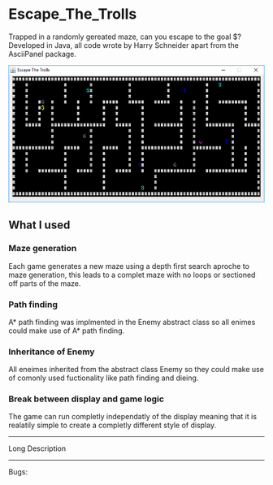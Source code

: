 # Escape_The_Trolls

Trapped in a randomly gereated maze, can you escape to the goal $? Developed in Java, all code wrote by Harry Schneider apart from the AsciiPanel package.

![Screen shot of the game](https://github.com/Haza290/Escape_The_Trolls/blob/master/Escape%20The%20Trolls%20Screenshot.PNG)

## What I used

### Maze generation
Each game generates a new maze using a depth first search aproche to maze generation, this leads to a complet maze with no loops or sectioned off parts of the maze.

### Path finding
A* path finding was implmented in the Enemy abstract class so all enimes could make use of A* path finding.

### Inheritance of Enemy
All eneimes inherited from the abstract class Enemy so they could make use of comonly used fuctionality like path finding and dieing.

### Break between display and game logic
The game can run completly independatly of the display meaning that it is realatily simple to create a completly different style of display.

---

Long Description

---
Bugs:
